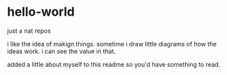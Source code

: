 # hello-world
just a nat repos


i like the idea of makign things. sometime i draw little diagrams of how the ideas work. i can see the value in that.

added a little about myself to this readme so you'd have something to read.
